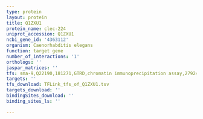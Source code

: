 ```yaml
---
type: protein
layout: protein
title: Q1ZXU1
protein_name: clec-224
uniprot_accession: Q1ZXU1
ncbi_gene_id: '4363112'
organism: Caenorhabditis elegans
function: target gene
number_of_interactions: '1'
orthologs: ''
jaspar_matrices: ''
tfs: sma-9,Q22190,181271,GTRD,chromatin immunoprecipitation assay,27924024%5Buid%5D,No
targets: ''
tfs_download: TFLink_tfs_of_Q1ZXU1.tsv
targets_download: ''
bindingSites_download: ''
binding_sites_ls: ''

---
```

